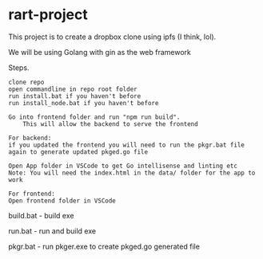 # rart-project
This project is to create a dropbox clone using ipfs (I think, lol).

We will be using Golang with gin as the web framework

Steps.

```
clone repo
open commandline in repo root folder
run install.bat if you haven't before
run install_node.bat if you haven't before

Go into frontend folder and run "npm run build".
    This will allow the backend to serve the frontend

For backend:
if you updated the frontend you will need to run the pkgr.bat file again to generate updated pkged.go file

Open App folder in VSCode to get Go intellisense and linting etc
Note: You will need the index.html in the data/ folder for the app to work

For frontend:
Open frontend folder in VSCode
```

build.bat - build exe

run.bat - run and build exe

pkgr.bat - run pkger.exe to create pkged.go generated file
